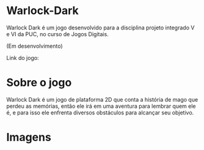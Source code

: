 # Warlock-Dark
Warlock Dark é um jogo desenvolvido para a disciplina projeto integrado V e VI da PUC, no curso de Jogos Digitais.

(Em desenvolvimento)

Link do jogo:

# Sobre o jogo
Warlock Dark é um jogo de plataforma 2D que conta a história de mago que perdeu as memórias, então ele irá em uma aventura para lembrar quem ele é, e para isso ele enfrenta diversos obstáculos para alcançar seu objetivo.

# Imagens
